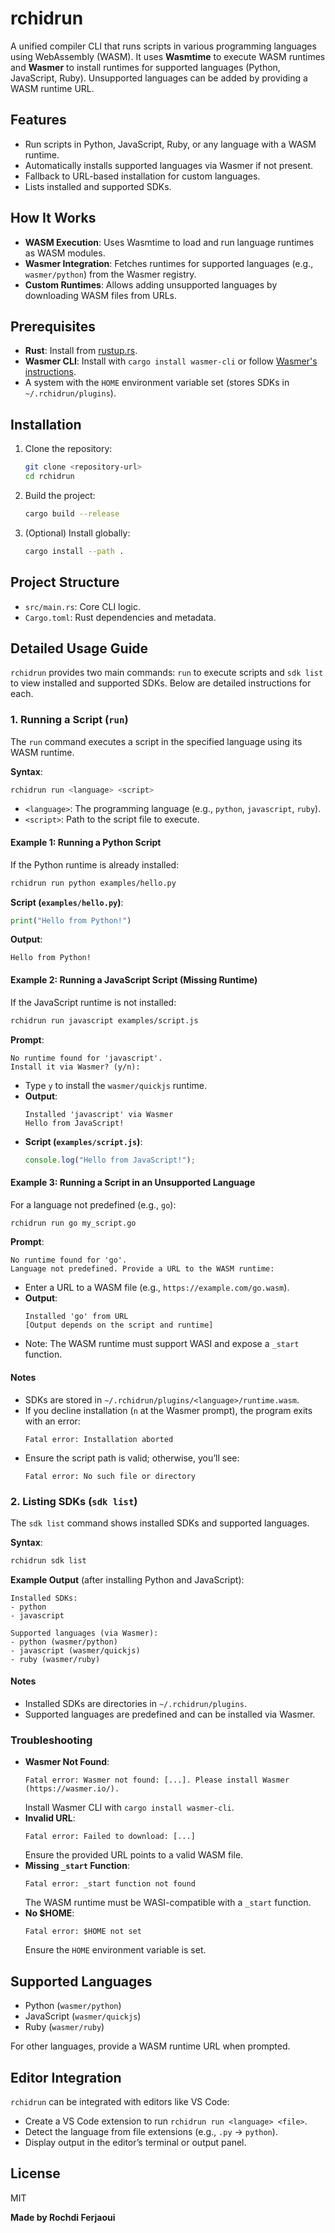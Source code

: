 # rchidrun

A unified compiler CLI that runs scripts in various programming languages using WebAssembly (WASM). It uses **Wasmtime** to execute WASM runtimes and **Wasmer** to install runtimes for supported languages (Python, JavaScript, Ruby). Unsupported languages can be added by providing a WASM runtime URL.

## Features
- Run scripts in Python, JavaScript, Ruby, or any language with a WASM runtime.
- Automatically installs supported languages via Wasmer if not present.
- Fallback to URL-based installation for custom languages.
- Lists installed and supported SDKs.

## How It Works
- **WASM Execution**: Uses Wasmtime to load and run language runtimes as WASM modules.
- **Wasmer Integration**: Fetches runtimes for supported languages (e.g., `wasmer/python`) from the Wasmer registry.
- **Custom Runtimes**: Allows adding unsupported languages by downloading WASM files from URLs.

## Prerequisites
- **Rust**: Install from [rustup.rs](https://rustup.rs/).
- **Wasmer CLI**: Install with `cargo install wasmer-cli` or follow [Wasmer's instructions](https://wasmer.io/).
- A system with the `HOME` environment variable set (stores SDKs in `~/.rchidrun/plugins`).

## Installation
1. Clone the repository:
   ```bash
   git clone <repository-url>
   cd rchidrun
   ```
2. Build the project:
   ```bash
   cargo build --release
   ```
3. (Optional) Install globally:
   ```bash
   cargo install --path .
   ```

## Project Structure
- `src/main.rs`: Core CLI logic.
- `Cargo.toml`: Rust dependencies and metadata.

## Detailed Usage Guide

`rchidrun` provides two main commands: `run` to execute scripts and `sdk list` to view installed and supported SDKs. Below are detailed instructions for each.

### 1. Running a Script (`run`)
The `run` command executes a script in the specified language using its WASM runtime.

**Syntax**:
```bash
rchidrun run <language> <script>
```
- `<language>`: The programming language (e.g., `python`, `javascript`, `ruby`).
- `<script>`: Path to the script file to execute.

#### Example 1: Running a Python Script
If the Python runtime is already installed:
```bash
rchidrun run python examples/hello.py
```
**Script (`examples/hello.py`)**:
```python
print("Hello from Python!")
```
**Output**:
```
Hello from Python!
```

#### Example 2: Running a JavaScript Script (Missing Runtime)
If the JavaScript runtime is not installed:
```bash
rchidrun run javascript examples/script.js
```
**Prompt**:
```
No runtime found for 'javascript'.
Install it via Wasmer? (y/n): 
```
- Type `y` to install the `wasmer/quickjs` runtime.
- **Output**:
  ```
  Installed 'javascript' via Wasmer
  Hello from JavaScript!
  ```
- **Script (`examples/script.js`)**:
  ```javascript
  console.log("Hello from JavaScript!");
  ```

#### Example 3: Running a Script in an Unsupported Language
For a language not predefined (e.g., `go`):
```bash
rchidrun run go my_script.go
```
**Prompt**:
```
No runtime found for 'go'.
Language not predefined. Provide a URL to the WASM runtime: 
```
- Enter a URL to a WASM file (e.g., `https://example.com/go.wasm`).
- **Output**:
  ```
  Installed 'go' from URL
  [Output depends on the script and runtime]
  ```
- Note: The WASM runtime must support WASI and expose a `_start` function.

#### Notes
- SDKs are stored in `~/.rchidrun/plugins/<language>/runtime.wasm`.
- If you decline installation (`n` at the Wasmer prompt), the program exits with an error:
  ```
  Fatal error: Installation aborted
  ```
- Ensure the script path is valid; otherwise, you’ll see:
  ```
  Fatal error: No such file or directory
  ```

### 2. Listing SDKs (`sdk list`)
The `sdk list` command shows installed SDKs and supported languages.

**Syntax**:
```bash
rchidrun sdk list
```
**Example Output** (after installing Python and JavaScript):
```
Installed SDKs:
- python
- javascript

Supported languages (via Wasmer):
- python (wasmer/python)
- javascript (wasmer/quickjs)
- ruby (wasmer/ruby)
```

#### Notes
- Installed SDKs are directories in `~/.rchidrun/plugins`.
- Supported languages are predefined and can be installed via Wasmer.

### Troubleshooting
- **Wasmer Not Found**:
  ```
  Fatal error: Wasmer not found: [...]. Please install Wasmer (https://wasmer.io/).
  ```
  Install Wasmer CLI with `cargo install wasmer-cli`.
- **Invalid URL**:
  ```
  Fatal error: Failed to download: [...]
  ```
  Ensure the provided URL points to a valid WASM file.
- **Missing `_start` Function**:
  ```
  Fatal error: _start function not found
  ```
  The WASM runtime must be WASI-compatible with a `_start` function.
- **No $HOME**:
  ```
  Fatal error: $HOME not set
  ```
  Ensure the `HOME` environment variable is set.

## Supported Languages
- Python (`wasmer/python`)
- JavaScript (`wasmer/quickjs`)
- Ruby (`wasmer/ruby`)

For other languages, provide a WASM runtime URL when prompted.

## Editor Integration
`rchidrun` can be integrated with editors like VS Code:
- Create a VS Code extension to run `rchidrun run <language> <file>`.
- Detect the language from file extensions (e.g., `.py` → `python`).
- Display output in the editor’s terminal or output panel.

## License
MIT




   ****************Made by Rochdi Ferjaoui****************